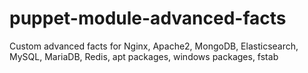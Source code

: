 # puppet-module-advanced-facts
Custom advanced facts for Nginx, Apache2, MongoDB, Elasticsearch, MySQL, MariaDB, Redis, apt packages, windows packages, fstab
